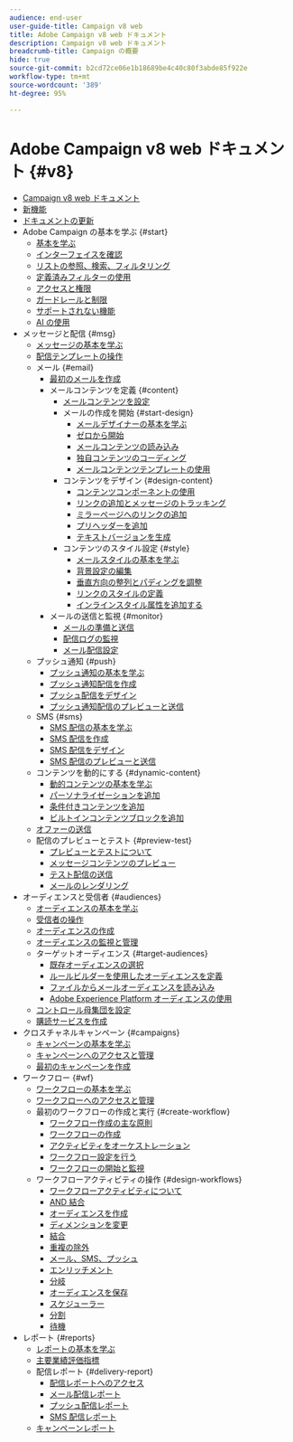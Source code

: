 ```yaml
---
audience: end-user
user-guide-title: Campaign v8 web
title: Adobe Campaign v8 web ドキュメント
description: Campaign v8 web ドキュメント
breadcrumb-title: Campaign の概要
hide: true
source-git-commit: b2cd72ce06e1b18689be4c40c80f3abde85f922e
workflow-type: tm+mt
source-wordcount: '389'
ht-degree: 95%

---
```



# Adobe Campaign v8 web ドキュメント {#v8}

+ [Campaign v8 web ドキュメント](campaign-web-home.md)
+ [新機能](rn/whats-new.md)
+ [ドキュメントの更新](rn/documentation-updates.md)
+ Adobe Campaign の基本を学ぶ {#start}
   + [基本を学ぶ](get-started/get-started.md)
   + [インターフェイスを確認](get-started/user-interface.md)
   + [リストの参照、検索、フィルタリング](get-started/list-filters.md)
   + [定義済みフィルターの使用](get-started/predefined-filters.md)
   + [アクセスと権限](get-started/permissions.md)
   + [ガードレールと制限](get-started/guardrails.md)
   + [サポートされない機能](get-started/unsupported.md)
   + [AI の使用](get-started/using-ai.md)
+ メッセージと配信 {#msg}
   + [メッセージの基本を学ぶ](msg/gs-messages.md)
   + [配信テンプレートの操作](msg/delivery-template.md)
   + メール {#email}
      + [最初のメールを作成](email/create-email.md)
      + メールコンテンツを定義 {#content}
         + [メールコンテンツを設定](content/edit-content.md)
         + メールの作成を開始 {#start-design}
            + [メールデザイナーの基本を学ぶ](content/get-started-email-designer.md)
            + [ゼロから開始](content/create-email-content.md)
            + [メールコンテンツの読み込み](content/existing-content.md)
            + [独自コンテンツのコーディング](content/code-content.md)
            + [メールコンテンツテンプレートの使用](content/email-sample-templates.md)
         + コンテンツをデザイン {#design-content}
            + [コンテンツコンポーネントの使用](content/content-components.md)
            + [リンクの追加とメッセージのトラッキング](content/message-tracking.md)
            + [ミラーページへのリンクの追加](content/mirror-page.md)
            + [プリヘッダーを追加](content/preheader.md)
            + [テキストバージョンを生成](content/text-version-email.md)
         + コンテンツのスタイル設定 {#style}
            + [メールスタイルの基本を学ぶ](content/get-started-email-style.md)
            + [背景設定の編集](content/backgrounds.md)
            + [垂直方向の整列とパディングを調整](content/alignment-and-padding.md)
            + [リンクのスタイルの定義](content/styling-links.md)
            + [インラインスタイル属性を追加する](content/inline-styling.md)
      + メールの送信と監視 {#monitor}
         + [メールの準備と送信](monitor/prepare-send.md)
         + [配信ログの監視](monitor/delivery-logs.md)
         + [メール配信設定](advanced-settings/delivery-settings.md)
   + プッシュ通知 {#push}
      + [プッシュ通知の基本を学ぶ](push/gs-push.md)
      + [プッシュ通知配信を作成](push/create-push.md)
      + [プッシュ配信をデザイン](push/content-push.md)
      + [プッシュ通知配信のプレビューと送信](push/send-push.md)
   + SMS {#sms}
      + [SMS 配信の基本を学ぶ](sms/gs-sms.md)
      + [SMS 配信を作成](sms/create-sms.md)
      + [SMS 配信をデザイン](sms/content-sms.md)
      + [SMS 配信のプレビューと送信](sms/send-sms.md)
   + コンテンツを動的にする {#dynamic-content}
      + [動的コンテンツの基本を学ぶ](personalization/gs-personalization.md)
      + [パーソナライゼーションを追加](personalization/personalize.md)
      + [条件付きコンテンツを追加](personalization/conditions.md)
      + [ビルトインコンテンツブロックを追加](personalization/content-blocks.md)
   + [オファーの送信](content/offers.md)
   + 配信のプレビューとテスト {#preview-test}
      + [プレビューとテストについて](preview-test/preview-test.md)
      + [メッセージコンテンツのプレビュー](preview-test/preview-content.md)
      + [テスト配信の送信](preview-test/test-deliveries.md)
      + [メールのレンダリング](preview-test/email-rendering.md)
+ オーディエンスと受信者 {#audiences}
   + [オーディエンスの基本を学ぶ](audience/about-audiences.md)
   + [受信者の操作](audience/about-recipients.md)
   + [オーディエンスの作成](audience/create-audience.md)
   + [オーディエンスの監視と管理](audience/access-audiences.md)
   + ターゲットオーディエンス {#target-audiences}
      + [既存オーディエンスの選択](audience/add-audience.md)
      + [ルールビルダーを使用したオーディエンスを定義](audience/segment-builder.md)
      + [ファイルからメールオーディエンスを読み込み](audience/file-audience.md)
      + [Adobe Experience Platform オーディエンスの使用](audience/aep-audience.md)
   + [コントロール母集団を設定](audience/control-group.md)
   + [購読サービスを作成](audience/create-service.md)
+ クロスチャネルキャンペーン {#campaigns}
   + [キャンペーンの基本を学ぶ](campaigns/gs-campaigns.md)
   + [キャンペーンへのアクセスと管理](campaigns/manage-campaigns.md)
   + [最初のキャンペーンを作成](campaigns/create-campaigns.md)
+ ワークフロー {#wf}
   + [ワークフローの基本を学ぶ](workflows/gs-workflows.md)
   + [ワークフローへのアクセスと管理](workflows/access-monitor.md)
   + 最初のワークフローの作成と実行 {#create-workflow}
      + [ワークフロー作成の主な原則](workflows/gs-workflow-creation.md)
      + [ワークフローの作成](workflows/create-workflow.md)
      + [アクティビティをオーケストレーション](workflows/orchestrate-activities.md)
      + [ワークフロー設定を行う](workflows/workflow-settings.md)
      + [ワークフローの開始と監視](workflows/start-monitor-workflows.md)
   + ワークフローアクティビティの操作 {#design-workflows}
      + [ワークフローアクティビティについて](workflows/activities/about-activities.md)
      + [AND 結合](workflows/activities/and-join.md)
      + [オーディエンスを作成](workflows/activities/build-audience.md)
      + [ディメンションを変更](workflows/activities/change-dimension.md)
      + [結合](workflows/activities/combine.md)
      + [重複の除外](workflows/activities/deduplication.md)
      + [メール、SMS、プッシュ](workflows/activities/channels.md)
      + [エンリッチメント](workflows/activities/enrichment.md)
      + [分岐](workflows/activities/fork.md)
      + [オーディエンスを保存](workflows/activities/save-audience.md)
      + [スケジューラー](workflows/activities/scheduler.md)
      + [分割](workflows/activities/split.md)
      + [待機](workflows/activities/wait.md)
+ レポート {#reports}
   + [レポートの基本を学ぶ](reporting/gs-reports.md)
   + [主要業績評価指標](reporting/kpis.md)
   + 配信レポート {#delivery-report}
      + [配信レポートへのアクセス](reporting/delivery-reports.md)
      + [メール配信レポート](reporting/email-report.md)
      + [プッシュ配信レポート](reporting/push-report.md)
      + [SMS 配信レポート](reporting/sms-report.md)
   + [キャンペーンレポート](reporting/campaign-reports.md)
